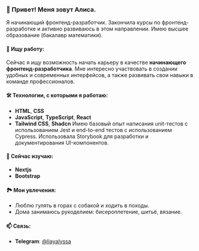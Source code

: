 ### 👋 Привет! Меня зовут Алиса.

Я начинающий фронтенд-разработчик. Закончила курсы по фронтенд-разработке и активно развиваюсь в этом направлении. Имею высшее образование (бакалавр математики).  

#### 🎯 Ищу работу:
Сейчас я ищу возможность начать карьеру в качестве **начинающего фронтенд-разработчика**. Мне интересно участвовать в создании удобных и современных интерфейсов, а также развивать свои навыки в команде профессионалов.  

#### 🛠️ Технологии, с которыми я работаю:
- **HTML**, **CSS** 
- **JavaScript**, **TypeScript**, **React**  
- **Tailwind CSS**, **Shadcn**
  Имею базовый опыт написания unit-тестов с использованием Jest и end-to-end тестов с использованием Cypress.
  Использовала Storybook для разработки и документирования UI-компонентов.

#### 🌱 Сейчас изучаю:
- **Nextjs**
- **Bootstrap**

#### 🏞️ Мои увлечения:
- Люблю гулять в горах с собакой и ходить в походы.  
- Дома занимаюсь рукоделием: бисероплетение, шитьё, вязание.  

#### 📫 Связь:
- **Telegram**: [@liayalyssa](https://t.me/liayalyssa)
